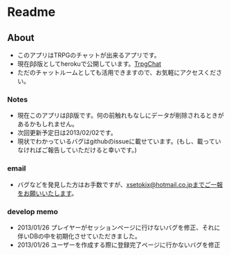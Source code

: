 # Readme

## About
 * このアプリはTRPGのチャットが出来るアプリです。
 * 現在ββ版としてherokuで公開しています。[TrpgChat](http://trpgtesttools.herokuapp.com/)
 * ただのチャットルームとしても活用できますので、お気軽にアクセスください。

 ### Notes
 * 現在このアプリはββ版です。何の前触れもなしにデータが削除されるときがあるかもしれません。
 * 次回更新予定日は2013/02/02です。
 * 現状でわかっているバグはgithubのissueに載せています。(もし、載っていなければご報告していただけると幸いです。)

 ### email
  * バグなどを発見した方はお手数ですが、xsetokix@hotmail.co.jpまでご一報をお願いいたします。

### develop memo
 * 2013/01/26 プレイヤーがセッションページに行けないバグを修正、それに伴いDBの中を初期化させていただきました。
 * 2013/01/26 ユーザーを作成する際に登録完了ページに行かないバグを修正